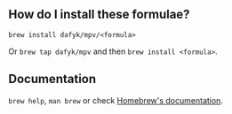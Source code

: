 ## How do I install these formulae?

`brew install dafyk/mpv/<formula>`

Or `brew tap dafyk/mpv` and then `brew install <formula>`.

## Documentation

`brew help`, `man brew` or check [Homebrew's documentation](https://docs.brew.sh).
